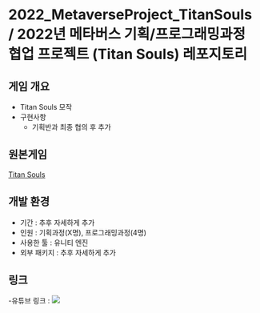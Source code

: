 # 2022_MetaverseProject_TitanSouls / 2022년 메타버스 기획/프로그래밍과정 협업 프로젝트 (Titan Souls) 레포지토리

## 게임 개요
- Titan Souls 모작
- 구현사항
  - 기획반과 최종 협의 후 추가

## 원본게임
[Titan Souls](https://www.youtube.com/watch?v=iazJwujweaA)

## 개발 환경
- 기간 : 추후 자세하게 추가
- 인원 : 기획과정(X명), 프로그래밍과정(4명)
- 사용한 툴 : 유니티 엔진
- 외부 패키지 : 추후 자세하게 추가

## 링크
-유튜브 링크 : <a href=""><img src="https://img.shields.io/badge/Youtube-FF0000?style=for-the-badge&logo=Youtube&logoColor=white"></a>
